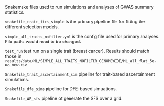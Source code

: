 Snakemake files used to run simulations and analyses of GWAS summary statistics.

`Snakefile_trait_fits_simple` is the primary pipeline file for fitting the different selection models.

`simple_all_traits_nofilter.yml` is the config file used for primary analyses. File paths would need to be changed.

`test_run` test run on a single trait (breast cancer). Results should match those in `results/data/ML/SIMPLE_ALL_TRAITS_NOFILTER_GENOMEWIDE/ML_all_flat_5e-08_new.csv`

`Snakefile_trait_ascertainment_sim` pipeline for trait-based ascertainment simulations.

`Snakefile_dfe_sims` pipeline for DFE-based simuations.

`Snakefile_WF_sfs` pipeline ot generate the SFS over a grid.
